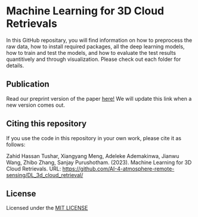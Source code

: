 # Machine Learning for 3D Cloud Retrievals
In this GitHub repositary, you will find information on how to preprocess the raw data, how to install required packages, all the deep learning models, how to train and test the models, and how to evaluate the test results quantitively and through visualization. Please check out each folder for details.


## Publication
Read our preprint version of the paper [here!](https://github.com/AI-4-atmosphere-remote-sensing/DL_3d_cloud_retrieval/blob/main/Publication/CloudUNet%20A%20deep%20learning%20model%20for%20retrieving%20Cloud%20Optical%20Thickness%20from%203D%20LES%20cloud%20fields.pdf "Go to paper link")
We will update this link when a new version comes out.

## Citing this repository
If you use the code in this repository in your own work, please cite it as follows:

Zahid Hassan Tushar, Xiangyang Meng, Adeleke Ademakinwa, Jianwu Wang, Zhibo Zhang, Sanjay Purushotham. (2023). Machine Learning for 3D Cloud Retrievals.  URL: https://github.com/AI-4-atmosphere-remote-sensing/DL_3d_cloud_retrieval/



## License
  Licensed under the [MIT LICENSE](LICENSE)
